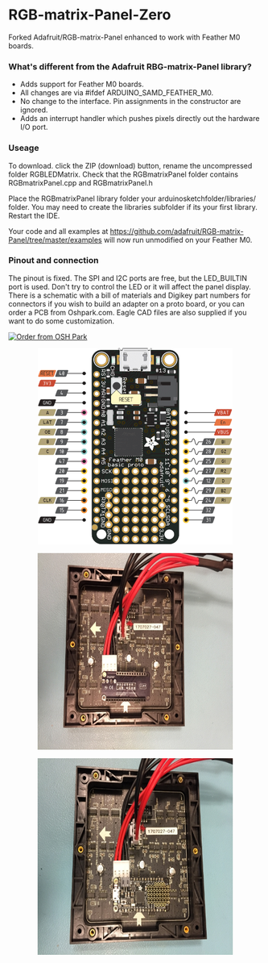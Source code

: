 # RGB-matrix-Panel-Zero
Forked Adafruit/RGB-matrix-Panel enhanced to work with Feather M0 boards.

### What's different from the Adafruit RBG-matrix-Panel library?
- Adds support for Feather M0 boards.
- All changes are via #ifdef ARDUINO_SAMD_FEATHER_M0.
- No change to the interface. Pin assignments in the constructor are ignored.
- Adds an interrupt handler which pushes pixels directly out the hardware I/O port.

### Useage
To download. click the ZIP (download) button, rename the uncompressed folder RGBLEDMatrix. 
Check that the RGBmatrixPanel folder contains RGBmatrixPanel.cpp and RGBmatrixPanel.h

Place the RGBmatrixPanel library folder your arduinosketchfolder/libraries/ folder. 
You may need to create the libraries subfolder if its your first library. 
Restart the IDE.

Your code and all examples at https://github.com/adafruit/RGB-matrix-Panel/tree/master/examples
will now run unmodified on your Feather M0.

### Pinout and connection
The pinout is fixed. The SPI and I2C ports are free, but the LED_BUILTIN port is used. Don't try
to control the LED or it will affect the panel display. There is a schematic with a bill of materials
and Digikey part numbers for connectors if you wish to build an adapter on a proto board, or you can
order a PCB from Oshpark.com. Eagle CAD files are also supplied if you want to do some customization.

<a href="https://oshpark.com/shared_projects/1QNzmjwa"><img src="https://oshpark.com/assets/badge-5b7ec47045b78aef6eb9d83b3bac6b1920de805e9a0c227658eac6e19a045b9c.png" alt="Order from OSH Park"></img></a>

<p align="center"><img width="388" height="390" src="/images/Feather_M0_RGBmatrixPanel_Connection_Diagram.png"></p>

<p align="center"><img width="388" height="390" src="/images/adapter_in_panel.jpg"></p>

<p align="center"><img width="388" height="390" src="/images/feather_in_panel.jpg"></p>
